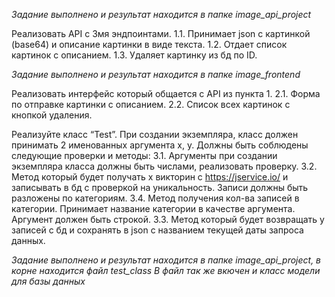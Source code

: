 *Задание выполнено и результат находится в папке image_api_project*

Реализовать API с 3мя эндпоинтами.
1.1. Принимает json с картинкой (base64) и описание картинки в виде текста.
1.2. Отдает список картинок с описанием.
1.3. Удаляет картинку из бд по ID.


*Задание выполнено и результат находится в папке image_frontend*

Реализовать интерфейс который общается с API из пункта 1.
    2.1. Форма по отправке картинки с описанием.
    2.2. Список всех картинок с кнопкой удаления.


Реализуйте класс “Test”. При создании экземпляра, класс должен принимать 2 именованных аргумента x, y. Должны быть соблюдены следующие проверки и методы:
    3.1. Аргументы при создании экземпляра класса должны быть числами, реализовать проверку.
    3.2. Метод который будет получать x викторин с https://jservice.io/ и записывать в бд с проверкой на уникальность. Записи должны быть разложены по категориям.
    3.4. Метод получения кол-ва записей в категории. Принимает название категории в качестве аргумента. Аргумент должен быть строкой.
    3.3. Метод который будет возвращать y записей с бд и сохранять в json c названием текущей даты запроса данных.


*Задание выполнено и результат находится в папке image_api_project, в корне находится файл test_class*
*В файл так же вкючен и класс модели для базы данных*
